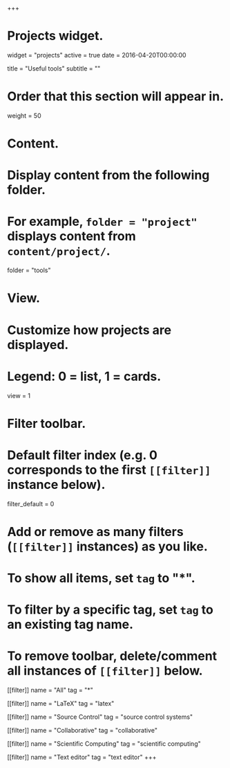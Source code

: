 +++
# Projects widget.
widget = "projects"
active = true
date = 2016-04-20T00:00:00

title = "Useful tools"
subtitle = ""

# Order that this section will appear in.
weight = 50

# Content.
# Display content from the following folder.
# For example, `folder = "project"` displays content from `content/project/`.
folder = "tools"

# View.
# Customize how projects are displayed.
# Legend: 0 = list, 1 = cards.
view = 1

# Filter toolbar.

# Default filter index (e.g. 0 corresponds to the first `[[filter]]` instance below).
filter_default = 0

# Add or remove as many filters (`[[filter]]` instances) as you like.
# To show all items, set `tag` to "*".
# To filter by a specific tag, set `tag` to an existing tag name.
# To remove toolbar, delete/comment all instances of `[[filter]]` below.
 [[filter]]
   name = "All"
   tag = "*"

 [[filter]]
   name = "LaTeX"
   tag = "latex"

 [[filter]]
   name = "Source Control"
   tag = "source control systems"

 [[filter]]
  name = "Collaborative"
   tag = "collaborative"

 [[filter]]
   name = "Scientific Computing"
   tag = "scientific computing"

 [[filter]]
   name = "Text editor"
   tag = "text editor"
+++
